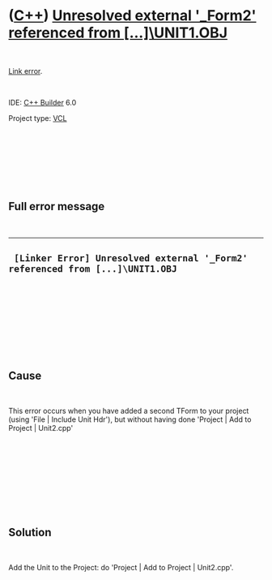 



 

 

 

 

 

([C++](Cpp.htm)) [Unresolved external '\_Form2' referenced from \[...\]\\UNIT1.OBJ](CppLinkErrorUnresolvedExternal_Form2.htm)
=============================================================================================================================

 

[Link error](CppLinkError.htm).

 

IDE: [C++ Builder](CppBuilder.htm) 6.0

Project type: [VCL](CppVcl.htm)

 

 

 

 

Full error message
------------------

 

  --------------------------------------------------------------------------------
  ` [Linker Error] Unresolved external '_Form2' referenced from [...]\UNIT1.OBJ`
  --------------------------------------------------------------------------------

 

 

 

 

 

Cause
-----

 

This error occurs when you have added a second TForm to your project
(using 'File | Include Unit Hdr'), but without having done 'Project |
Add to Project | Unit2.cpp'

 

 

 

 

 

Solution
--------

 

Add the Unit to the Project: do 'Project | Add to Project | Unit2.cpp'.

 

 

 

 

 





 



